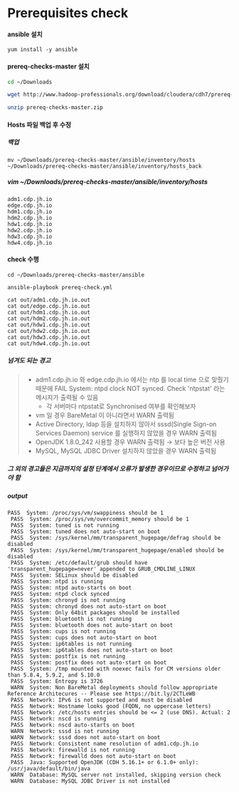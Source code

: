 # Prerequisites check



#### ansible 설치

```
yum install -y ansible
```



#### prereq-checks-master 설치

```bash
cd ~/Downloads

wget http://www.hadoop-professionals.org/download/cloudera/cdh7/prereq-checks-master.zip

unzip prereq-checks-master.zip


```



#### Hosts 파일 백업 후 수정

##### 백업

```
mv ~/Downloads/prereq-checks-master/ansible/inventory/hosts ~/Downloads/prereq-checks-master/ansible/inventory/hosts_back
```

##### vim ~/Downloads/prereq-checks-master/ansible/inventory/hosts

```
adm1.cdp.jh.io
edge.cdp.jh.io
hdm1.cdp.jh.io
hdm2.cdp.jh.io
hdw1.cdp.jh.io
hdw2.cdp.jh.io
hdw3.cdp.jh.io
hdw4.cdp.jh.io
```



#### check 수행

```
cd ~/Downloads/prereq-checks-master/ansible

ansible-playbook prereq-check.yml
```



```
cat out/adm1.cdp.jh.io.out
cat out/edge.cdp.jh.io.out
cat out/hdm1.cdp.jh.io.out
cat out/hdm2.cdp.jh.io.out
cat out/hdw1.cdp.jh.io.out
cat out/hdw2.cdp.jh.io.out
cat out/hdw3.cdp.jh.io.out
cat out/hdw4.cdp.jh.io.out
```



##### 넘겨도 되는 경고

> - adm1.cdp.jh.io 와 edge.cdp.jh.io 에서는 ntp 를 local time 으로 맞췄기 때문에 FAIL System: ntpd clock NOT synced. Check 'ntpstat' 라는 메시지가 출력될 수 있음
>   -  각 서버마다 ntpstat로 Synchronised 여부를 확인해보자
> - vm 일 경우 BareMetal 이 아니라면서 WARN 출력됨
> - Active Directory, ldap 등을 설치하지 않아서 sssd(Single Sign-on Services Daemon) service 를 실행하지 않았을 경우 WARN 출력됨
> - OpenJDK 1.8.0_242 사용할 경우 WARN 출력됨 → 보다 높은 버전 사용
> - MySQL, MySQL JDBC Driver 설치하지 않았을 경우 WARN 출력됨

##### 그 외의 경고들은 지금까지의 설정 단계에서 오류가 발생한 경우이므로 수정하고 넘어가야 함



##### output

```
PASS  System: /proc/sys/vm/swappiness should be 1
 PASS  System: /proc/sys/vm/overcommit_memory should be 1
 PASS  System: tuned is not running
 PASS  System: tuned does not auto-start on boot
 PASS  System: /sys/kernel/mm/transparent_hugepage/defrag should be disabled
 PASS  System: /sys/kernel/mm/transparent_hugepage/enabled should be disabled
 PASS  System: /etc/default/grub should have 'transparent_hugepage=never' appended to GRUB_CMDLINE_LINUX
 PASS  System: SELinux should be disabled
 PASS  System: ntpd is running
 PASS  System: ntpd auto-starts on boot
 PASS  System: ntpd clock synced
 PASS  System: chronyd is not running
 PASS  System: chronyd does not auto-start on boot
 PASS  System: Only 64bit packages should be installed
 PASS  System: bluetooth is not running
 PASS  System: bluetooth does not auto-start on boot
 PASS  System: cups is not running
 PASS  System: cups does not auto-start on boot
 PASS  System: ip6tables is not running
 PASS  System: ip6tables does not auto-start on boot
 PASS  System: postfix is not running
 PASS  System: postfix does not auto-start on boot
 PASS  System: /tmp mounted with noexec fails for CM versions older than 5.8.4, 5.9.2, and 5.10.0
 PASS  System: Entropy is 3726
 WARN  System: Non BareMetal deployments should follow appropriate Reference Architecures -- Please see https://bit.ly/2CTLeWB
 PASS  Network: IPv6 is not supported and must be disabled
 PASS  Network: Hostname looks good (FQDN, no uppercase letters)
 PASS  Network: /etc/hosts entries should be <= 2 (use DNS). Actual: 2
 PASS  Network: nscd is running
 PASS  Network: nscd auto-starts on boot
 WARN  Network: sssd is not running
 WARN  Network: sssd does not auto-start on boot
 PASS  Network: Consistent name resolution of adm1.cdp.jh.io
 PASS  Network: firewalld is not running
 PASS  Network: firewalld does not auto-start on boot
 PASS  Java: Supported OpenJDK (CDH 5.16.1+ or 6.1.0+ only): /usr/java/default/bin/java
 WARN  Database: MySQL server not installed, skipping version check
 WARN  Database: MySQL JDBC Driver is not installed
```

